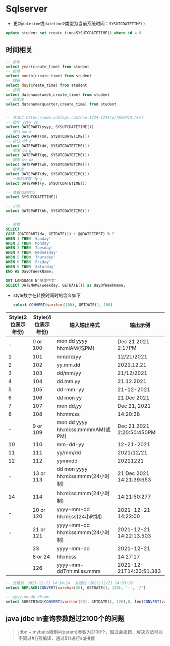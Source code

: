 # Sqlserver

* 更新`datetime`或`datetime2`类型为当前系统时间：`SYSUTCDATETIME()`

```sql
update student set create_time=SYSUTCDATETIME() where id = 8
```

## 时间相关

```sql
-- 按年
select year(create_time) from student
-- 按月
select month(create_time) from student
-- 按日
select day(create_time) from student
-- 按周
select datename(week,create_time) from student
-- 按季度
select datename(quarter,create_time) from student


-- 方法二 https://www.cnblogs.com/hao-1234-1234/p/7652014.html
-- 按年 yyyy yy
select DATEPART(yyyy, SYSUTCDATETIME())
-- 按月 mm m
select DATEPART(mm, SYSUTCDATETIME())
-- 按日 dd d
select DATEPART(dd, SYSUTCDATETIME())
-- 季度 qq q
select DATEPART(qq, SYSUTCDATETIME())
-- 按周 ww wk
select DATEPART(wk, SYSUTCDATETIME())
-- 按季度
select DATEPART(dy, SYSUTCDATETIME())
-- 一年的天数 dy y
select DATEPART(y, SYSUTCDATETIME())

-- 查看当前时间
select SYSUTCDATETIME() 

-- 小时
select DATEPART(hh, SYSUTCDATETIME())


-- 星期
SELECT
CASE (DATEPART(dw, GETDATE()) + @@DATEFIRST) % 7
WHEN 1 THEN 'Sunday'
WHEN 2 THEN 'Monday'
WHEN 3 THEN 'Tuesday'
WHEN 4 THEN 'Wednesday'
WHEN 5 THEN 'Thursday'
WHEN 6 THEN 'Friday'
WHEN 0 THEN 'Saturday'
END AS DayOfWeekName;

SET LANGUAGE N'简体中文'
SELECT DATENAME(weekday, GETDATE()) as DayOfWeekName;
```

* style数字在转换时间时的含义如下

  ```sql
  select CONVERT(varchar(100), GETDATE(), 100) 
  ```


| Style(2位表示年份) | Style(4位表示年份) | 输入输出格式                       | 输出示例                   |
| ------------------ | ------------------ | ---------------------------------- | -------------------------- |
| -                  | 0 or 100           | mon dd yyyy hh:miAM(或PM)          | Dec 21 2021  2:17PM        |
| 1                  | 101                | mm/dd/yy                           | 12/21/2021                 |
| 2                  | 102                | yy.mm.dd                           | 2021.12.21                 |
| 3                  | 103                | dd/mm/yy                           | 21/12/2021                 |
| 4                  | 104                | dd.mm.yy                           | 21.12.2021                 |
| 5                  | 105                | dd-mm-yy                           | 21-12-2021                 |
| 6                  | 106                | dd mon yy                          | 21 Dec 2021                |
| 7                  | 107                | mon dd,yy                          | Dec 21, 2021               |
| 8                  | 108                | hh:mm:ss                           | 14:20:38                   |
| -                  | 9 or 109           | mon dd yyyy hh:mi:ss:mmmmAM(或PM)  | Dec 21 2021  2:20:50:450PM |
| 10                 | 110                | mm-dd-yy                           | 12-21-2021                 |
| 11                 | 111                | yy/mm/dd                           | 2021/12/21                 |
| 12                 | 112                | yymmdd                             | 20211221                   |
| -                  | 13 or 113          | dd mon yyyy hh:mi:ss:mmm(24小时制) | 21 Dec 2021 14:21:39:653   |
| 14                 | 114                | hh:mi:ss:mmm(24小时制)             | 14:21:50:277               |
| -                  | 20 or 120          | yyyy-mm-dd hh:mi:ss(24小时制)      | 2021-12-21 14:22:00        |
| -                  | 21 or 121          | yyyy-mm-dd hh:mi:ss:mmm(24小时制)  | 2021-12-21 14:22:13.503    |
|                    | 23                 | yyyy-mm-dd                         | 2021-12-21                 |
|                    | 8 or 24            | hh:mi:ss                           | 14:27:17                   |
|                    | 126                | yyyy-mm-ddThh:mi:ss.mmm            | 2021-12-21T14:23:51.383    |

```sql
-- 处理前：2021-12-21 14:34:24  处理后：2021/12/21 14:33:26
select REPLACE(CONVERT(varchar(20), GETDATE(), 120), '-', '/') 

-- yyyy-mm-dd hh:mm
select SUBSTRING(CONVERT(varchar(20), GETDATE(), 120),0, len(CONVERT(varchar(20), GETDATE(), 120))-2) 
```

## java jdbc in查询参数超过2100个的问题

> jdbc + mybatis限制#{param}参数为2100个，超过会报错，解决方法可以不同过#{}预编译，通过${}进行sql拼接

